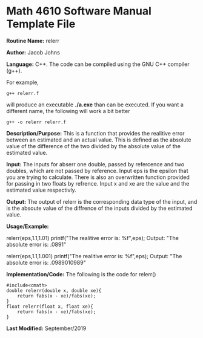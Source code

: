 # Math 4610 Software Manual Template File

**Routine Name:** relerr

**Author:** Jacob Johns

**Language:** C++. The code can be compiled using the GNU C++ compiler (g++).

For example,

    g++ relerr.f

will produce an executable **./a.exe** than can be executed. If you want a different name, the following will work a bit
better

    g++ -o relerr relerr.f

**Description/Purpose:** This is a function that provides the realitive error between an estimated and an actual value. This is defined as the absolute value of the difference of the two divided by the absolute value of the estimated value.

**Input:** The inputs for abserr one double, passed by refercence and two doubles, which are not passed by reference. Input eps is the epsilon that you are trying to calculate. There is also an overwritten function provided for passing in two floats by refrence. Input x and xe are the value and the estimated value respectivly.

**Output:** The output of relerr is the corresponding data type of the input, and is the absoute value of the diffrence of the inputs divided by the estimated value.

**Usage/Example:**

relerr(eps,1.1,1.01)
printf("The realitive error is: %f",eps);
    Output: "The absolute error is: .0891"
    
relerr(eps,1.1,1.001)
printf("The realitive error is: %f",eps);
    Output: "The absolute error is: .0989010989"


**Implementation/Code:** The following is the code for relerr()

	#include<cmath>
	double relerr(double x, double xe){
		return fabs(x - xe)/fabs(xe);
	}
	float relerr(float x, float xe){
		return fabs(x - xe)/fabs(xe);
	}

**Last Modified:** September/2019
